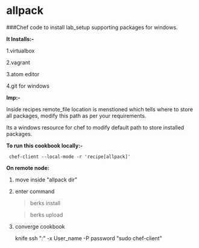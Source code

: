 # allpack

###Chef code to install lab_setup supporting packages for windows.

**It Installs:-**

1.virtualbox

2.vagrant

3.atom editor

4.git for windows


**Imp:-**

Inside recipes remote_file location is menstioned which tells where to store all packages, modify this path as per your requirements. 

Its a windows resource for chef to modify default path to store installed packages.


**To run this cookbook locally:-**

     chef-client --local-mode -r 'recipe[allpack]'
 
 
**On remote node:**
 
 1. move inside "allpack dir"

 2. enter command
 
      > berks install 

      > berks upload

 3. converge cookbook

      knife ssh "*:*" -x User_name -P password "sudo chef-client"

